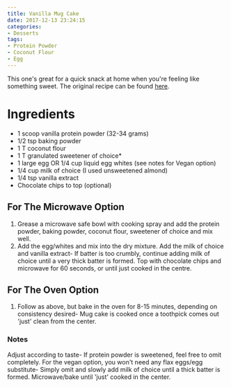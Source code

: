 ```yaml
---
title: Vanilla Mug Cake
date: 2017-12-13 23:24:15
categories:
- Desserts
tags:
- Protein Powder
- Coconut Flour
- Egg
---
```


This one's great for a quick snack at home when you're feeling like something sweet. The original recipe can be found [here](https://thebigmansworld.com/2016/09/02/healthy-1-minute-low-carb-vanilla-mug-cake/).

<!--more-->


# Ingredients
- 1 scoop vanilla protein powder (32-34 grams)
- 1/2 tsp baking powder
- 1 T coconut flour
- 1 T granulated sweetener of choice*
- 1 large egg OR 1/4 cup liquid egg whites (see notes for Vegan option)
- 1/4 cup milk of choice (I used unsweetened almond)
- 1/4 tsp vanilla extract
- Chocolate chips to top (optional)

## For The Microwave Option
1. Grease a microwave safe bowl with cooking spray and add the protein powder, baking powder, coconut flour, sweetener of choice and mix well.
2. Add the egg/whites and mix into the dry mixture. Add the milk of choice and vanilla extract- If batter is too crumbly, continue adding milk of choice until a very thick batter is formed. Top with chocolate chips and microwave for 60 seconds, or until just cooked in the centre.

## For The Oven Option
1. Follow as above, but bake in the oven for 8-15 minutes, depending on consistency desired- Mug cake is cooked once a toothpick comes out 'just' clean from the center.

### Notes
Adjust according to taste- If protein powder is sweetened, feel free to omit completely.
For the vegan option, you won't need any flax eggs/egg substitute- Simply omit and slowly add milk of choice until a thick batter is formed. Microwave/bake until 'just' cooked in the center. 
